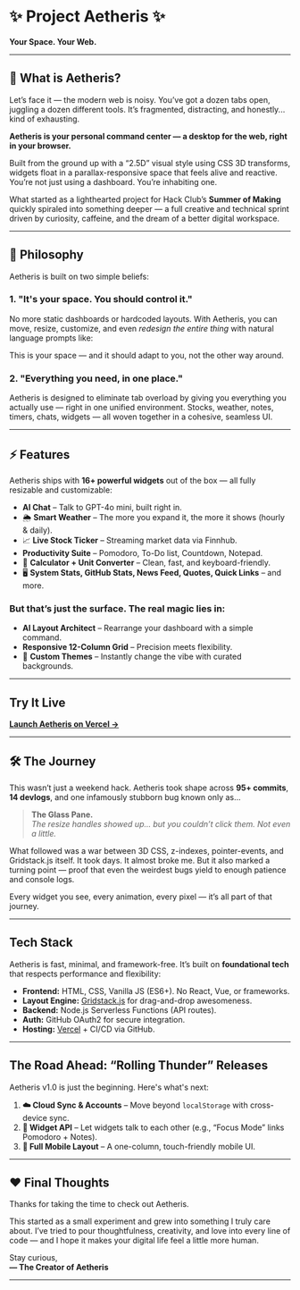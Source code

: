 # ✨ Project Aetheris ✨  
**Your Space. Your Web.**

---

## 🌌 What is Aetheris?

Let’s face it — the modern web is noisy. You’ve got a dozen tabs open, juggling a dozen different tools. It’s fragmented, distracting, and honestly... kind of exhausting.

**Aetheris is your personal command center — a desktop for the web, right in your browser.**

Built from the ground up with a “2.5D” visual style using CSS 3D transforms, widgets float in a parallax-responsive space that feels alive and reactive. You’re not just using a dashboard. You’re inhabiting one.

What started as a lighthearted project for Hack Club’s **Summer of Making** quickly spiraled into something deeper — a full creative and technical sprint driven by curiosity, caffeine, and the dream of a better digital workspace.

---

## 🧭 Philosophy

Aetheris is built on two simple beliefs:

### 1. **"It's your space. You should control it."**  
No more static dashboards or hardcoded layouts. With Aetheris, you can move, resize, customize, and even *redesign the entire thing* with natural language prompts like:



This is your space — and it should adapt to you, not the other way around.

### 2. **"Everything you need, in one place."**  
Aetheris is designed to eliminate tab overload by giving you everything you actually use — right in one unified environment. Stocks, weather, notes, timers, chats, widgets — all woven together in a cohesive, seamless UI.

---

## ⚡️ Features

Aetheris ships with **16+ powerful widgets** out of the box — all fully resizable and customizable:

-  **AI Chat** – Talk to GPT-4o mini, built right in.
- 🌦 **Smart Weather** – The more you expand it, the more it shows (hourly & daily).
- 📈 **Live Stock Ticker** – Streaming market data via Finnhub.
-  **Productivity Suite** – Pomodoro, To-Do list, Countdown, Notepad.
- 🔢 **Calculator + Unit Converter** – Clean, fast, and keyboard-friendly.
- 🖥 **System Stats, GitHub Stats, News Feed, Quotes, Quick Links** – and more.

### But that’s just the surface. The real magic lies in:

-  **AI Layout Architect** – Rearrange your dashboard with a simple command.
-  **Responsive 12-Column Grid** – Precision meets flexibility.
- 🎨 **Custom Themes** – Instantly change the vibe with curated backgrounds.

---

##  Try It Live  
 [**Launch Aetheris on Vercel →**](https://aetheris-sigma.vercel.app)

---

## 🛠 The Journey

This wasn’t just a weekend hack. Aetheris took shape across **95+ commits**, **14 devlogs**, and one infamously stubborn bug known only as...

> **The Glass Pane.**  
> _The resize handles showed up... but you couldn’t click them. Not even a little._  

What followed was a war between 3D CSS, z-indexes, pointer-events, and Gridstack.js itself. It took days. It almost broke me. But it also marked a turning point — proof that even the weirdest bugs yield to enough patience and console logs.

Every widget you see, every animation, every pixel — it’s all part of that journey.

---

##  Tech Stack

Aetheris is fast, minimal, and framework-free. It’s built on **foundational tech** that respects performance and flexibility:

- **Frontend:** HTML, CSS, Vanilla JS (ES6+). No React, Vue, or frameworks.
- **Layout Engine:** [Gridstack.js](https://gridstackjs.com/) for drag-and-drop awesomeness.
- **Backend:** Node.js Serverless Functions (API routes).
- **Auth:** GitHub OAuth2 for secure integration.
- **Hosting:** [Vercel](https://vercel.com) + CI/CD via GitHub.

---

##  The Road Ahead: “Rolling Thunder” Releases

Aetheris v1.0 is just the beginning. Here's what's next:

1. **☁️ Cloud Sync & Accounts** – Move beyond `localStorage` with cross-device sync.
2. **🔌 Widget API** – Let widgets talk to each other (e.g., “Focus Mode” links Pomodoro + Notes).
3. **📱 Full Mobile Layout** – A one-column, touch-friendly mobile UI.

---

## ❤️ Final Thoughts

Thanks for taking the time to check out Aetheris.

This started as a small experiment and grew into something I truly care about. I’ve tried to pour thoughtfulness, creativity, and love into every line of code — and I hope it makes your digital life feel a little more human.

Stay curious,  
**— The Creator of Aetheris**

---